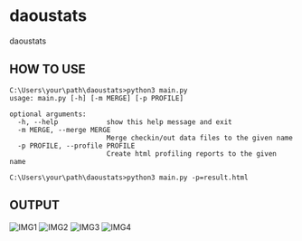 # daoustats
daoustats
## HOW TO USE
```
C:\Users\your\path\daoustats>python3 main.py
usage: main.py [-h] [-m MERGE] [-p PROFILE]

optional arguments:
  -h, --help            show this help message and exit
  -m MERGE, --merge MERGE
                        Merge checkin/out data files to the given name
  -p PROFILE, --profile PROFILE
                        Create html profiling reports to the given name
```

`C:\Users\your\path\daoustats>python3 main.py -p=result.html`

## OUTPUT
![IMG1](http://114.207.113.7/ksg/1.PNG)
![IMG2](http://114.207.113.7/ksg/2.PNG)
![IMG3](http://114.207.113.7/ksg/3.PNG)
![IMG4](http://114.207.113.7/ksg/4.PNG)

